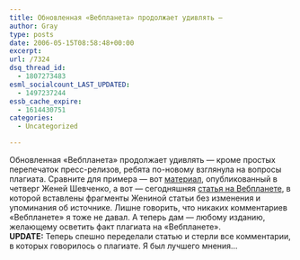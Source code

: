 ```yaml
---
title: Обновленная «Вебпланета» продолжает удивлять —
author: Gray
type: posts
date: 2006-05-15T08:58:48+00:00
excerpt:
url: /7324
dsq_thread_id:
  - 1807273483
esml_socialcount_LAST_UPDATED:
  - 1497237244
essb_cache_expire:
  - 1614430751
categories:
  - Uncategorized

---
```








Обновленная &#171;Вебпланета&#187; продолжает удивлять &#8212; кроме простых перепечаток пресс-релизов, ребята по-новому взглянула на вопросы плагиата. Сравните для примера &#8212; вот <a href="http://itua.info/news/internet/5276.html" target="_blank">материал</a>, опубликованный в четверг Женей Шевченко, а вот &#8212; сегодняшняя <a href="http://itua.info/news/internet/5276.html" target="_blank">статья на Вебпланете</a>, в которой вставлены фрагменты Жениной статьи без изменения и упоминания об источнике. Лишне говорить, что никаких комментариев &#171;Вебпланете&#187; я тоже не давал. А теперь дам &#8212; любому изданию, желающему осветить факт плагиата на &#171;Вебпланете&#187;.  
**UPDATE:** Теперь спешно переделали статью и стерли все комментарии, в которых говорилось о плагиате. Я был лучшего мнения&#8230;